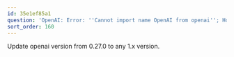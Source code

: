 ```yaml
---
id: 35e1ef85a1
question: 'OpenAI: Error: ''Cannot import name OpenAI from openai''; How to fix?'
sort_order: 160
---
```


Update openai version from 0.27.0 to any 1.x version.